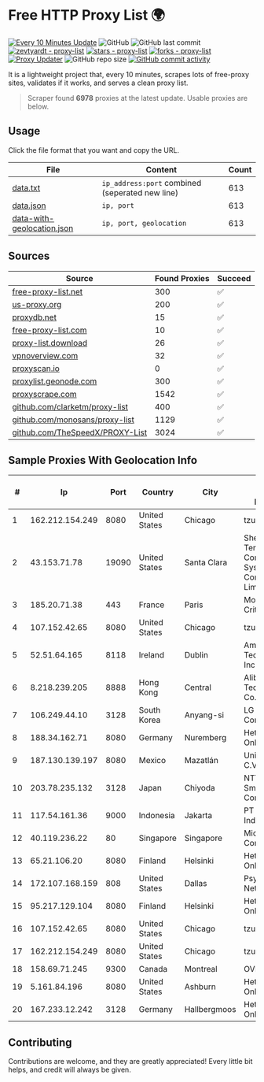 
# Free HTTP Proxy List 🌍

[![Every 10 Minutes Update](https://github.com/mertguvencli/http-proxy-list/actions/workflows/main.yml/badge.svg?branch=main)](https://github.com/mertguvencli/http-proxy-list/actions/workflows/main.yml)
![GitHub](https://img.shields.io/github/license/mertguvencli/http-proxy-list)
![GitHub last commit](https://img.shields.io/github/last-commit/mertguvencli/http-proxy-list)
[![zevtyardt - proxy-list](https://img.shields.io/static/v1?label=zevtyardt&message=proxy-list&color=blue&logo=github)](https://github.com/zevtyardt/proxy-list "Go to GitHub repo")
[![stars - proxy-list](https://img.shields.io/github/stars/zevtyardt/proxy-list?style=social)](https://github.com/zevtyardt/proxy-list)
[![forks - proxy-list](https://img.shields.io/github/forks/zevtyardt/proxy-list?style=social)](https://github.com/zevtyardt/proxy-list)
[![Proxy Updater](https://github.com/zevtyardt/proxy-list/workflows/Proxy%20Updater/badge.svg)](https://github.com/zevtyardt/proxy-list/actions?query=workflow:"Proxy+Updater")
![GitHub repo size](https://img.shields.io/github/repo-size/zevtyardt/proxy-list)
[![GitHub commit activity](https://img.shields.io/github/commit-activity/m/zevtyardt/proxy-list?logo=commits)](https://github.com/zevtyardt/proxy-list/commits/main)

It is a lightweight project that, every 10 minutes, scrapes lots of free-proxy sites, validates if it works, and serves a clean proxy list.

> Scraper found **6978** proxies at the latest update. Usable proxies are below.

## Usage

Click the file format that you want and copy the URL.

|File|Content|Count|
|----|-------|-----|
|[data.txt](https://raw.githubusercontent.com/mertguvencli/http-proxy-list/main/proxy-list/data.txt)|`ip_address:port` combined (seperated new line)|613|
|[data.json](https://raw.githubusercontent.com/mertguvencli/http-proxy-list/main/proxy-list/data.json)|`ip, port`|613|
|[data-with-geolocation.json](https://raw.githubusercontent.com/mertguvencli/http-proxy-list/main/proxy-list/data-with-geolocation.json)|`ip, port, geolocation`|613|

## Sources

|Source|Found Proxies|Succeed|
|------|-------------|-------|
|[free-proxy-list.net](https://free-proxy-list.net)|300|✅|
|[us-proxy.org](https://www.us-proxy.org)|200|✅|
|[proxydb.net](http://proxydb.net)|15|✅|
|[free-proxy-list.com](https://free-proxy-list.com/?page=&port=&type%5B%5D=http&type%5B%5D=https&up_time=0&search=Search)|10|✅|
|[proxy-list.download](https://www.proxy-list.download/HTTP)|26|✅|
|[vpnoverview.com](https://vpnoverview.com/privacy/anonymous-browsing/free-proxy-servers)|32|✅|
|[proxyscan.io](https://www.proxyscan.io)|0|✅|
|[proxylist.geonode.com](https://proxylist.geonode.com/api/proxy-list?limit=300&page=1&sort_by=lastChecked&sort_type=desc&protocols=http,https)|300|✅|
|[proxyscrape.com](https://api.proxyscrape.com/v2/?request=displayproxies&protocol=http&timeout=10000&country=all&ssl=all&anonymity=all)|1542|✅|
|[github.com/clarketm/proxy-list](https://raw.githubusercontent.com/clarketm/proxy-list/master/proxy-list-raw.txt)|400|✅|
|[github.com/monosans/proxy-list](https://raw.githubusercontent.com/monosans/proxy-list/main/proxies/http.txt)|1129|✅|
|[github.com/TheSpeedX/PROXY-List](https://raw.githubusercontent.com/TheSpeedX/PROXY-List/master/http.txt)|3024|✅|


## Sample Proxies With Geolocation Info

|#|Ip|Port|Country|City|Internet Service Provider|
|-|--|----|-------|----|-------------------------|
|1|162.212.154.249|8080|United States|Chicago|tzulo, inc.|
|2|43.153.71.78|19090|United States|Santa Clara|Shenzhen Tencent Computer Systems Company Limited|
|3|185.20.71.38|443|France|Paris|Mod Mission Critical LLC|
|4|107.152.42.65|8080|United States|Chicago|tzulo, inc.|
|5|52.51.64.165|8118|Ireland|Dublin|Amazon Technologies Inc.|
|6|8.218.239.205|8888|Hong Kong|Central|Alibaba (US) Technology Co., Ltd.|
|7|106.249.44.10|3128|South Korea|Anyang-si|LG DACOM Corporation|
|8|188.34.162.71|8080|Germany|Nuremberg|Hetzner Online GmbH|
|9|187.130.139.197|8080|Mexico|Mazatlán|Uninet S.A. de C.V.|
|10|203.78.235.132|3128|Japan|Chiyoda|NTT SmartConnect Corporation|
|11|117.54.161.36|9000|Indonesia|Jakarta|PT IndoInternet|
|12|40.119.236.22|80|Singapore|Singapore|Microsoft Corporation|
|13|65.21.106.20|8080|Finland|Helsinki|Hetzner Online GmbH|
|14|172.107.168.159|808|United States|Dallas|Psychz Networks|
|15|95.217.129.104|8080|Finland|Helsinki|Hetzner Online GmbH|
|16|107.152.42.65|8080|United States|Chicago|tzulo, inc.|
|17|162.212.154.249|8080|United States|Chicago|tzulo, inc.|
|18|158.69.71.245|9300|Canada|Montreal|OVH SAS|
|19|5.161.84.196|8080|United States|Ashburn|Hetzner Online GmbH|
|20|167.233.12.242|3128|Germany|Hallbergmoos|Hetzner Online GmbH|



## Contributing

Contributions are welcome, and they are greatly appreciated! Every
little bit helps, and credit will always be given.

